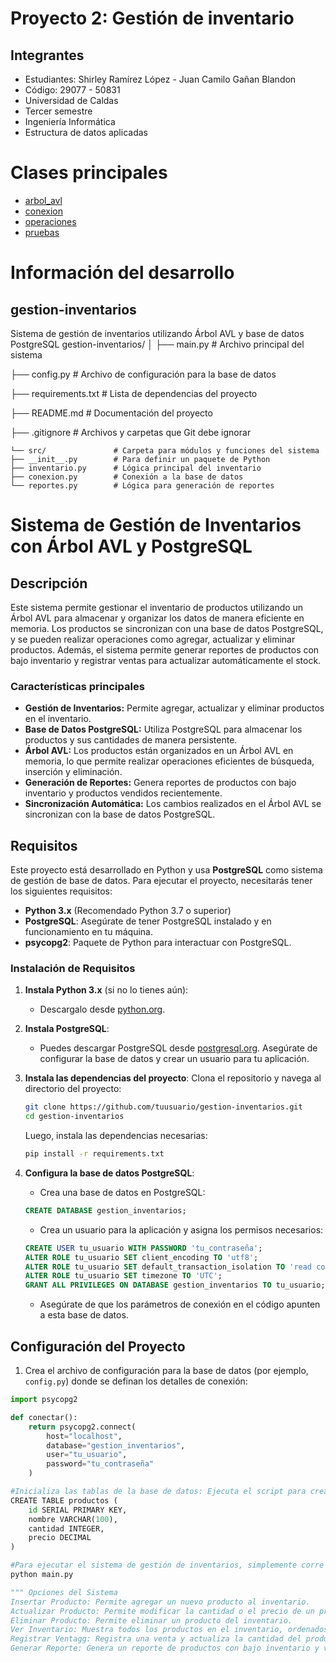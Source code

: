 # Proyecto 2: Gestión de inventario

## Integrantes

- Estudiantes: Shirley Ramírez López - Juan Camilo Gañan Blandon
- Código: 29077 - 50831
- Universidad de Caldas
- Tercer semestre
- Ingeniería Informática
- Estructura de datos aplicadas

# Clases principales

- [arbol_avl](https://github.com/JuanCamiloGanan/Gestion-de-Inventario/blob/main/arbol_avl.py)
- [conexion](https://github.com/JuanCamiloGanan/Gestion-de-Inventario/blob/main/conexion.py)
- [operaciones](https://github.com/JuanCamiloGanan/Gestion-de-Inventario/blob/main/operaciones.py)
- [pruebas](https://github.com/JuanCamiloGanan/Gestion-de-Inventario/blob/main/pruebas.py)

# Información del desarrollo

## gestion-inventarios
Sistema de gestión de inventarios utilizando Árbol AVL y base de datos PostgreSQL
gestion-inventarios/
│
├── main.py                # Archivo principal del sistema

├── config.py              # Archivo de configuración para la base de datos

├── requirements.txt       # Lista de dependencias del proyecto

├── README.md              # Documentación del proyecto

├── .gitignore             # Archivos y carpetas que Git debe ignorar

    └── src/               # Carpeta para módulos y funciones del sistema
    ├── __init__.py        # Para definir un paquete de Python
    ├── inventario.py      # Lógica principal del inventario
    ├── conexion.py        # Conexión a la base de datos
    └── reportes.py        # Lógica para generación de reportes

# Sistema de Gestión de Inventarios con Árbol AVL y PostgreSQL

## Descripción
Este sistema permite gestionar el inventario de productos utilizando un Árbol AVL para almacenar y organizar los datos de manera eficiente en memoria. Los productos se sincronizan con una base de datos PostgreSQL, y se pueden realizar operaciones como agregar, actualizar y eliminar productos. Además, el sistema permite generar reportes de productos con bajo inventario y registrar ventas para actualizar automáticamente el stock.

### Características principales
- **Gestión de Inventarios:** Permite agregar, actualizar y eliminar productos en el inventario.
- **Base de Datos PostgreSQL:** Utiliza PostgreSQL para almacenar los productos y sus cantidades de manera persistente.
- **Árbol AVL:** Los productos están organizados en un Árbol AVL en memoria, lo que permite realizar operaciones eficientes de búsqueda, inserción y eliminación.
- **Generación de Reportes:** Genera reportes de productos con bajo inventario y productos vendidos recientemente.
- **Sincronización Automática:** Los cambios realizados en el Árbol AVL se sincronizan con la base de datos PostgreSQL.

## Requisitos

Este proyecto está desarrollado en Python y usa **PostgreSQL** como sistema de gestión de base de datos. Para ejecutar el proyecto, necesitarás tener los siguientes requisitos:

- **Python 3.x** (Recomendado Python 3.7 o superior)
- **PostgreSQL**: Asegúrate de tener PostgreSQL instalado y en funcionamiento en tu máquina.
- **psycopg2**: Paquete de Python para interactuar con PostgreSQL.

### Instalación de Requisitos

1. **Instala Python 3.x** (si no lo tienes aún):
    - Descargalo desde [python.org](https://www.python.org/downloads/).

2. **Instala PostgreSQL**:
    - Puedes descargar PostgreSQL desde [postgresql.org](https://www.postgresql.org/download/). Asegúrate de configurar la base de datos y crear un usuario para tu aplicación.

3. **Instala las dependencias del proyecto**:
    Clona el repositorio y navega al directorio del proyecto:
    ```bash
    git clone https://github.com/tuusuario/gestion-inventarios.git
    cd gestion-inventarios
    ```

    Luego, instala las dependencias necesarias:
    ```bash
    pip install -r requirements.txt
    ```

4. **Configura la base de datos PostgreSQL**:
    - Crea una base de datos en PostgreSQL:
    ```sql
    CREATE DATABASE gestion_inventarios;
    ```
    - Crea un usuario para la aplicación y asigna los permisos necesarios:
    ```sql
    CREATE USER tu_usuario WITH PASSWORD 'tu_contraseña';
    ALTER ROLE tu_usuario SET client_encoding TO 'utf8';
    ALTER ROLE tu_usuario SET default_transaction_isolation TO 'read committed';
    ALTER ROLE tu_usuario SET timezone TO 'UTC';
    GRANT ALL PRIVILEGES ON DATABASE gestion_inventarios TO tu_usuario;
    ```

    - Asegúrate de que los parámetros de conexión en el código apunten a esta base de datos.

## Configuración del Proyecto

1. Crea el archivo de configuración para la base de datos (por ejemplo, `config.py`) donde se definan los detalles de conexión:

```python
import psycopg2

def conectar():
    return psycopg2.connect(
        host="localhost",
        database="gestion_inventarios",
        user="tu_usuario",
        password="tu_contraseña"
    )

#Inicializa las tablas de la base de datos: Ejecuta el script para crear las tablas necesarias en PostgreSQL, por ejemplo
CREATE TABLE productos (
    id SERIAL PRIMARY KEY,
    nombre VARCHAR(100),
    cantidad INTEGER,
    precio DECIMAL
)

#Para ejecutar el sistema de gestión de inventarios, simplemente corre el archivo principal
python main.py

""" Opciones del Sistema
Insertar Producto: Permite agregar un nuevo producto al inventario.
Actualizar Producto: Permite modificar la cantidad o el precio de un producto existente.
Eliminar Producto: Permite eliminar un producto del inventario.
Ver Inventario: Muestra todos los productos en el inventario, ordenados por su ID.
Registrar Ventagg: Registra una venta y actualiza la cantidad del producto en el inventario.
Generar Reporte: Genera un reporte de productos con bajo inventario y ventas recientes. """

